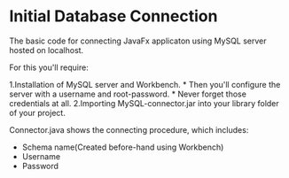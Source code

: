 # Initial Database Connection

The basic code for connecting JavaFx applicaton using MySQL server hosted on localhost.

For this you'll require:

1.Installation of MySQL server and Workbench.
    * Then you'll configure the server with a username and root-password.
    * Never forget those credentials at all. 
2.Importing MySQL-connector.jar into your library folder of your project.

Connector.java shows the connecting procedure, which includes:
  * Schema name(Created before-hand using Workbench)
  * Username
  * Password
